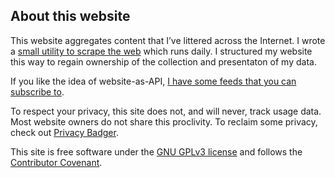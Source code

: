 ## About this website

This website aggregates content that I’ve littered across the Internet. I wrote a [small utility to scrape the web](http://rileyjshaw.commit--blog.com/rileyjshaw/rileyjshaw-new/2488bcd5e5610f692773e7815fabdb247ece55f5) which runs daily. I structured my website this way to regain ownership of the collection and presentaton of my data.

If you like the idea of website-as-API, [I have some feeds that you can subscribe to](/subscribe).

To respect your privacy, this site does not, and will never, track usage data. Most website owners do not share this proclivity. To reclaim some privacy, check out [Privacy Badger](https://www.eff.org/privacybadger).

This site is free software under the [GNU GPLv3 license](https://github.com/rileyjshaw/rileyjshaw.github.io/blob/dev/COPYING) and follows the [Contributor Covenant](https://www.contributor-covenant.org/).
